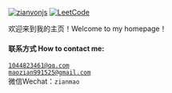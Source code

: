 [![zianvonjs](https://img.shields.io/badge/zianvonjs-github-blue?logo=github)](https://github.com/zianvonjs)
[![LeetCode](https://img.shields.io/badge/LeetCode-主页-orange?logo=leetcode)](https://leetcode.cn/u/practical-diracxwn/)

欢迎来到我的主页！Welcome to my homepage！

#### 联系方式 How to contact me:
<code>1044823461@qq.com</code>  
<code>maozian991525@gmail.com</code>  
微信Wechat：<code>zianmao</code>
